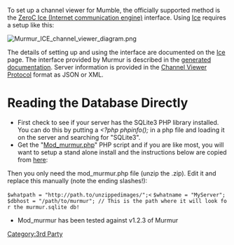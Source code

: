 To set up a channel viewer for Mumble, the officially supported method
is the [ZeroC Ice (Internet communication
engine)](http://www.zeroc.com/) interface. Using [Ice](Ice "wikilink")
requires a setup like this:

![Murmur_ICE_channel_viewer_diagram.png](Murmur_ICE_channel_viewer_diagram.png
"Murmur_ICE_channel_viewer_diagram.png")

The details of setting up and using the interface are documented on the
[Ice](Ice "wikilink") page. The interface provided by Murmur is
described in the [generated
documentation](http://mumble.sourceforge.net/slice/?title=slice). Server
information is provided in the [Channel Viewer
Protocol](Channel_Viewer_Protocol "wikilink") format as JSON or XML.

# Reading the Database Directly

  - First check to see if your server has the SQLite3 PHP library
    installed. You can do this by putting a *\<?php phpinfo();* in a php
    file and loading it on the server and searching for "SQLite3".
  - Get the "[Mod_murmur.php](http://www.fsxtools.de/j/downloadslink)"
    PHP script and if you are like most, you will want to setup a stand
    alone install and the instructions below are copied from
    [here](http://www.fsxtools.de/j/component/kunena/14-coding/11261-murmur-channel-viewer-installation-faq?Itemid=0#11261):

Then you only need the mod_murmur.php file (unzip the .zip). Edit it
and replace this manually (note the ending slashes\!):

`$whatpath = "http://path.to/unzippedimages/";<`
`$whatname = "MyServer";`
`$dbhost = "/path/to/murmur"; // This is the path where it will look for the murmur.sqlite db!`

  - Mod_murmur has been tested against v1.2.3 of Murmur

[Category:3rd Party](Category:3rd_Party "wikilink")